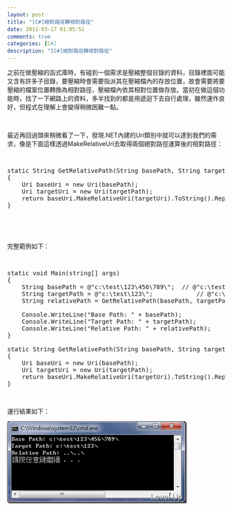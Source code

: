 ```yaml
---
layout: post
title: "[C#]絕對路徑轉相對路徑"
date: 2011-03-17 01:05:51
comments: true
categories: [C#]
description: "[C#]絕對路徑轉相對路徑"
---
```

<p>之前在做壓縮的函式庫時，有碰到一個需求是壓縮整個目錄的資料，目錄裡面可能又含有許多子目錄，要壓縮時會需要指派其在壓縮檔內的存放位置，故會需要將要壓縮的檔案位置轉換為相對路徑，壓縮檔內依其相對位置做存放。當初在做這個功能時，找了一下網路上的資料，多半找到的都是用遞迴下去自行處理，雖然運作良好，但程式在理解上會變得稍微困難一點。</p>  <p> </p>  <p>最近再回過頭來稍微看了一下，發現.NET內建的Uri類別中就可以達到我們的需求，像是下面這樣透過MakeRelativeUri去取得兩個絕對路徑運算後的相對路徑：</p>  <p> </p>  <pre>static String GetRelativePath(String basePath, String targetPath)
{
	Uri baseUri = new Uri(basePath);
	Uri targetUri = new Uri(targetPath);
	return baseUri.MakeRelativeUri(targetUri).ToString().Replace(@"/", @"\");
}</pre>

<p> </p>

<p> </p>

<p>完整範例如下：</p>

<p> </p>

<pre>static void Main(string[] args)
{
	String basePath = @"c:\test\123\456\789\";	// @"c:\test\123";
	String targetPath = @"c:\test\123\";			// @"c:\test\123\456\789";
	String relativePath = GetRelativePath(basePath, targetPath);
 
	Console.WriteLine("Base Path: " + basePath);
	Console.WriteLine("Target Path: " + targetPath);
	Console.WriteLine("Relative Path: " + relativePath);
}
 
static String GetRelativePath(String basePath, String targetPath)
{
	Uri baseUri = new Uri(basePath);
	Uri targetUri = new Uri(targetPath);
	return baseUri.MakeRelativeUri(targetUri).ToString().Replace(@"/", @"\");
}</pre>

<p> </p>

<p>運行結果如下：</p>

<p><img style="border-bottom: 0px; border-left: 0px; border-top: 0px; border-right: 0px" border="0" alt="image" src="\images\posts\21882\image_thumb.png" width="417" height="191" /></p>